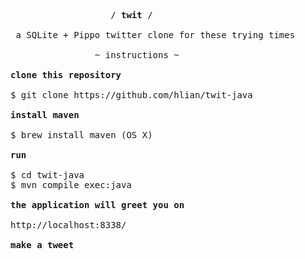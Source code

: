 <pre>
                   / <b>twit</b> /

 a SQLite + Pippo twitter clone for these trying times

                ~ instructions ~

<b>clone this repository</b>

$ git clone https://github.com/hlian/twit-java

<b>install maven</b>

$ brew install maven (OS X)

<b>run</b>

$ cd twit-java
$ mvn compile exec:java

<b>the application will greet you on</b>

http://localhost:8338/

<b>make a tweet</b>
</pre>
